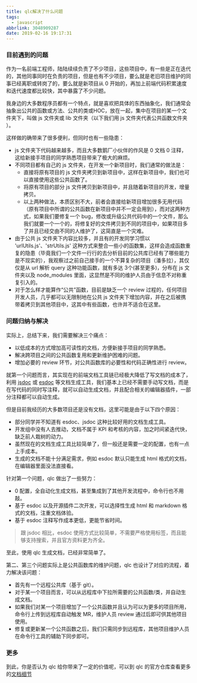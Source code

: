 ```yaml
---
title: qlc解决了什么问题
tags:
  - javascript
abbrlink: 3048909287
date: 2019-02-16 19:17:31
---
```


### 目前遇到的问题

作为一名前端工程师，陆陆续续负责了不少项目，这些项目中，有一些是正在迭代的，其他同事同时在负责的项目，但是也有不少项目，要么就是老旧项目维护的同事已经离职或转岗了的，要么就是新项目从 0 开始的，再加上前端代码积累速度和迭代速度都比较快，其中暴露了不少问题。

我身边的大多数程序员都有一个特点，就是喜欢把具体的东西抽象化，我们通常会抽象出公共的函数或方法、公共的类或HOC，放在一起，集中在项目的某一个文件夹下，叫做 js 文件夹或 lib 文件夹（以下我们用 js 文件夹代表公共函数文件夹 ）。

这样做的确带来了很多便利，但同时也有一些隐患：

* js 文件夹下代码越来越多，而且大多数鹅厂小伙伴的作风是 0 文档 0 注释，这给新接手项目的同学熟悉项目带来了极大的麻烦。
* 不同项目都有自己的 js 文件夹，在开发一个新项目时，我们通常的做法是：
	* 直接将原有项目的 js 文件夹拷贝到新项目中，这样在新项目中，我们也可以直接使用这些公共函数了。
	* 将原有项目的部分 js 文件拷贝到新项目中，并且随着新项目的开发，增量拷贝。
	* 以上两种做法，本质区别不大，前者会直接给新项目增加很多无用代码（原有项目中所谓的公共函数在新项目中并不一定会用到），而对这两种方式，如果我们要修复一个 bug，修改或升级公共代码中的一个文件，那么我们就要一个一个的，将修复好的文件拷贝到不同的项目中，如果项目多了并且已经交由不同的人维护了，这简直是一个灾难。
* 由于公共 js 文件夹下内容比较多，并且有的开发同学习惯以 'urlUtils.js'、'strUtils.js' 这种方式来整合一些小的函数集，这样会造成函数重复的隐患（毕竟我们一个文件一行行的去分析目前的公共库已经有了哪些能力是不现实的），我观察过之前自己接手的一个不算复杂的项目（潘多拉），其仅仅是从 url 解析 query 这种功能函数，就有多达 3个(甚至更多)，分布在 js 文件夹以及 node_modules 里面，这显然是不同的维护人员由于信息不对称重复引入的。
* 对于怎么样才能算作“公共”函数，目前是缺乏一个 review 过程的，任何项目开发人员，几乎都可以无限制地在公共 js 文件夹下增加内容，并在之后被携带着拷贝到其他项目中，这其中有些函数，也许并不适合在这里。

### 问题归纳与解决

实际上，总结下来，我们需要解决三个痛点：

* 以低成本的方式增加高可读性的文档，方便新接手项目的同学熟悉。
* 解决跨项目之间的公共函数复用和更新维护困难的问题。
* 增加必要的 review 环节，对公共函数库的必要性和代码正确性进行 review。

就第一个问题而言，其实现在的前端文档工具链已经极大降低了写文档的成本了，利用 [jsdoc](http://usejsdoc.org/) 或 [esdoc](https://esdoc.org/) 等文档生成工具，我们基本上已经不需要手动写文档，而是在写代码的同时写注释，就可以自动生成文档，并且配合相关的编辑器插件，一部分注释都可以自动生成。

但是目前我经历的大多数项目还是没有文档，这里可能是由于以下四个原因：

* 部分同学并不知道有 esdoc、jsdoc 这种比较好用的文档生成工具。
* 开发组中没有人去推动，文档不属于 KPI 和考核的内容，加之时间紧迭代快，缺乏前人栽树的动力。
* 虽然现在的文档生成工具比较简单了，但一般还是需要一定的配置，也有一点上手成本。
* 生成的文档不能十分满足需求，例如 esdoc 默认只能生成 html 格式的文档，在编辑器里面没法直接看。

针对第一个问题，qlc 做出了一些努力：

* 0 配置，全自动化生成文档，甚至集成到了其他开发流程中，命令行也不用敲。
* 基于 esdoc 以及开源插件二次开发，可以选择性生成 html 和 markdown 格式的文档，注重文档体验。
* 基于 esdoc 注释写作成本更低，更能节省时间。

>跟 jsdoc 相比，esdoc 使用方式比较简单，不需要严格使用标签，而且能够支持搜索，并且官方资料更为齐全。

至此，使用 qlc 生成文档，已经非常简单了。

第二、第三个问题实际上是公共函数库的维护问题，qlc 也设计了对应的流程，着力解决该问题：

* 首先有一个远程公共库（基于 git）。
* 对于某一个项目而言，可以从远程库中下拉所需要的公共函数/类，并自动生成文档。
* 如果我们对某一个项目增加了一个公共函数并且认为可以为更多的项目所用，命令行上传到远程库自动触发 MR，维护人员 review 通过后即可供其他项目使用。
* 修复或更新某一个公共函数之后，我们只需同步到远程库，其他项目维护人员在命令行工具的辅助下同步即可。

### 更多

到此，你是否认为 qlc 给你带来了一定的价值呢，可以到 qlc 的官方仓库查看更多的[文档细节](https://git.code.oa.com/qlc/qlc)





